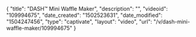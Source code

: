 {
    "title": "DASH&trade; Mini Waffle Maker",
    "description": "",
    "videoid": "109994675",
    "date_created": "1502523631",
    "date_modified": "1504247456",
    "type": "captivate",
    "layout": "video",
    "url": "\/v\/dash-mini-waffle-maker\/109994675"
}
